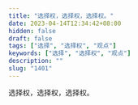 ```yaml
---
title: "选择权，选择权，选择权。"
date: 2023-04-14T12:34:42+08:00
hidden: false
draft: false
tags: ["选择", "选择权", "观点"]
keywords: ["选择", "选择权", "观点"]
description: ""
slug: "1401"
---
```


选择权，选择权，选择权。
